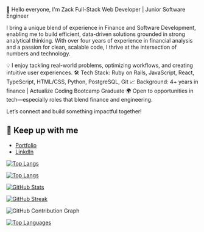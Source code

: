 👋 Hello everyone, I'm Zack
Full-Stack Web Developer | Junior Software Engineer

I bring a unique blend of experience in Finance and Software Development, enabling me to build efficient, data-driven solutions grounded in strong analytical thinking. With over four years of experience in financial analysis and a passion for clean, scalable code, I thrive at the intersection of numbers and technology.

💡 I enjoy tackling real-world problems, optimizing workflows, and creating intuitive user experiences.
🛠️ Tech Stack: Ruby on Rails, JavaScript, React, TypeScript, HTML/CSS, Python, PostgreSQL, Git
📈 Background: 4+ years in finance | Actualize Coding Bootcamp Graduate
🌍 Open to opportunities in tech—especially roles that blend finance and engineering.

Let’s connect and build something impactful together!

## 📝 Keep up with me  
- [Portfolio](https://zack-valavanis-portfolio.vercel.app/)
- [LinkdIn](https://www.linkedin.com/in/zack-valavanis/)


[![Top Langs](https://github-readme-stats.vercel.app/api/top-langs/?username=zackvalavanis&layout=compact&theme=default)](https://github.com/zackvalavanis/github-readme-stats)

[![Top Langs](https://github-readme-stats.vercel.app/api/top-langs/?username=zackvalavanis&layout=compact&theme=tokyonight)](https://github.com/zackvalavanis/github-readme-stats)

[![GitHub Stats](https://github-readme-stats.vercel.app/api?username=zackvalavanis&show_icons=true&theme=tokyonight&count_private=true)](https://github.com/zackvalavanis/github-readme-stats)

[![GitHub Streak](https://github-readme-streak-stats.herokuapp.com/?user=zackvalavanis&theme=tokyonight&hide_border=false)](https://git.io/streak-stats)

![GitHub Contribution Graph](https://activity-graph.herokuapp.com/graph?username=zackvalavanis&theme=react-dark&hide_border=true)

[![Top Languages](https://github-readme-stats.vercel.app/api/top-langs/?username=zackvalavanis&langs_count=6&layout=donut&theme=tokyonight)](https://github.com/zackvalavanis/github-readme-stats)







